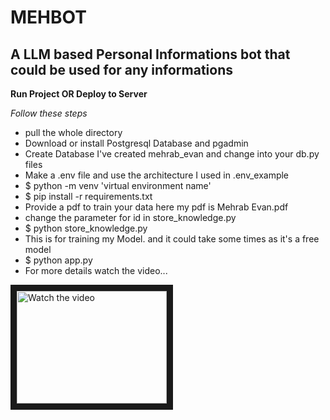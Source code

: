 <h1>MEHBOT</h1>

<h2>A LLM based Personal Informations bot that could be used for any informations</h2>

<b><p>Run Project OR Deploy to Server</p></b>
<i>Follow these steps</i>

<ul>
  <li>pull the whole directory</li>
  <li>Download or install Postgresql Database and pgadmin</li>
  <li>Create Database I've created mehrab_evan and change into your db.py files</li>
  <li>Make a .env file and use the architecture I used in .env_example</li>
  <li>$   python -m venv 'virtual environment name'</li>
  <li>$   pip install -r requirements.txt</li>
  <li>Provide a pdf to train your data here my pdf is Mehrab Evan.pdf</li>
  <li>change the parameter for id in store_knowledge.py</li>
  <li>$   python store_knowledge.py</li>
  <li>This is for training my Model. and it could take some times as it's a free model</li>
  <li>$ python app.py</li>
  <li>For more details watch the video...</li>
</ul>
<a href="https://youtu.be/2EqMj_n7xVo" target="_blank">
 <img src="https://youtu.be/2EqMj_n7xVo.jpg" alt="Watch the video" width="240" height="180" border="10" />
</a>
